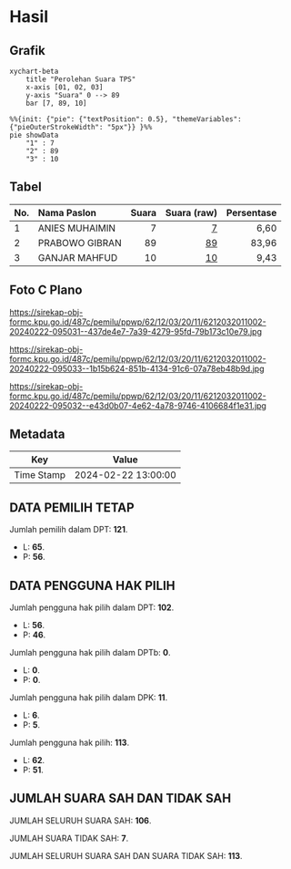 # Hasil

## Grafik

```mermaid
xychart-beta
    title "Perolehan Suara TPS"
    x-axis [01, 02, 03]
    y-axis "Suara" 0 --> 89
    bar [7, 89, 10]
```

```mermaid
%%{init: {"pie": {"textPosition": 0.5}, "themeVariables": {"pieOuterStrokeWidth": "5px"}} }%%
pie showData
    "1" : 7
    "2" : 89
    "3" : 10
```

## Tabel

| No. | Nama Paslon    | Suara | Suara (raw) | Persentase |
|:--- |:-------------- | -----:| -----------:| ----------:|
| 1   | ANIES MUHAIMIN | 7     | [7][p-1]    | 6,60       |
| 2   | PRABOWO GIBRAN | 89    | [89][p-2]   | 83,96      |
| 3   | GANJAR MAHFUD  | 10    | [10][p-3]   | 9,43       |


[p-1]: https://github.com/gigit-pemilu/pemilu-2024-62-kalimantan-tengah/blob/main/pilpres/hitung-suara/sub/62-kalimantan-tengah/sub/12-murung-raya/sub/03-laung-tuhup/sub/2011-biha/sub/002-tps/sub/paslon-1.txt
[p-2]: https://github.com/gigit-pemilu/pemilu-2024-62-kalimantan-tengah/blob/main/pilpres/hitung-suara/sub/62-kalimantan-tengah/sub/12-murung-raya/sub/03-laung-tuhup/sub/2011-biha/sub/002-tps/sub/paslon-2.txt
[p-3]: https://github.com/gigit-pemilu/pemilu-2024-62-kalimantan-tengah/blob/main/pilpres/hitung-suara/sub/62-kalimantan-tengah/sub/12-murung-raya/sub/03-laung-tuhup/sub/2011-biha/sub/002-tps/sub/paslon-3.txt

## Foto C Plano

https://sirekap-obj-formc.kpu.go.id/487c/pemilu/ppwp/62/12/03/20/11/6212032011002-20240222-095031--437de4e7-7a39-4279-95fd-79b173c10e79.jpg

https://sirekap-obj-formc.kpu.go.id/487c/pemilu/ppwp/62/12/03/20/11/6212032011002-20240222-095033--1b15b624-851b-4134-91c6-07a78eb48b9d.jpg

https://sirekap-obj-formc.kpu.go.id/487c/pemilu/ppwp/62/12/03/20/11/6212032011002-20240222-095032--e43d0b07-4e62-4a78-9746-4106684f1e31.jpg


## Metadata

| Key        | Value               |
| ---------- | ------------------- |
| Time Stamp | 2024-02-22 13:00:00 |


## DATA PEMILIH TETAP

Jumlah pemilih dalam DPT: **121**.
 * L: **65**.
 * P: **56**.

## DATA PENGGUNA HAK PILIH

Jumlah pengguna hak pilih dalam DPT: **102**.
 * L: **56**.
 * P: **46**.

Jumlah pengguna hak pilih dalam DPTb: **0**.
 * L: **0**.
 * P: **0**.

Jumlah pengguna hak pilih dalam DPK: **11**.
 * L: **6**.
 * P: **5**.

Jumlah pengguna hak pilih: **113**.
 * L: **62**.
 * P: **51**.

## JUMLAH SUARA SAH DAN TIDAK SAH

JUMLAH SELURUH SUARA SAH: **106**.

JUMLAH SUARA TIDAK SAH: **7**.

JUMLAH SELURUH SUARA SAH DAN SUARA TIDAK SAH: **113**.


